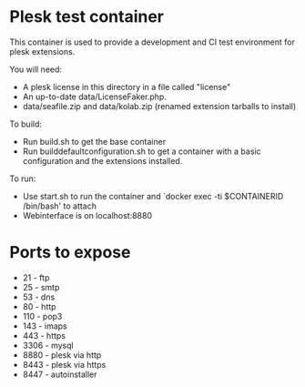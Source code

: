 # Plesk test container
This container is used to provide a development and CI test environment for plesk extensions.

You will need:
* A plesk license in this directory in a file called "license"
* An up-to-date data/LicenseFaker.php.
* data/seafile.zip and data/kolab.zip (renamed extension tarballs to install)

To build:
* Run build.sh to get the base container
* Run builddefaultconfiguration.sh to get a container with a basic configuration and the extensions installed.

To run:
* Use start.sh to run the container and `docker exec -ti $CONTAINERID /bin/bash' to attach
* Webinterface is on localhost:8880

# Ports to expose
* 21 - ftp
* 25 - smtp
* 53 - dns
* 80 - http
* 110 - pop3
* 143 - imaps
* 443 - https
* 3306 - mysql
* 8880 - plesk via http
* 8443 - plesk via https
* 8447 - autoinstaller
